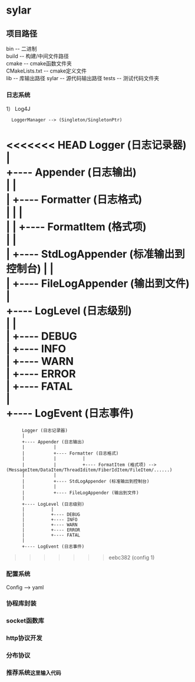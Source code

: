 # sylar

## 项目路径
bin -- 二进制  <br />
build -- 构建/中间文件路径 <br />
cmake -- cmake函数文件夹 <br />
CMakeLists.txt -- cmake定义文件 <br />
lib -- 库输出路径
sylar -- 源代码输出路径
tests -- 测试代码文件夹

### 日志系统
1）     Log4J

      LoggerManager --> (Singleton/SingletonPtr)
<<<<<<< HEAD
          Logger (日志记录器)                               
          |                                                 
          +---- Appender (日志输出)                          
          |           |                                     
          |           +---- Formatter (日志格式)             
          |           |          |                          
          |           |          +---- FormatItem (格式项)  
          |           |                                      
          |           +---- StdLogAppender (标准输出到控制台) 
          |           |                                      
          |           +---- FileLogAppender (输出到文件)      
          |                                                  
          +---- LogLevel (日志级别)                           
          |          |                                       
          |          +---- DEBUG                             
          |          +---- INFO                              
          |          +---- WARN                             
          |          +---- ERROR                             
          |          +---- FATAL                             
          |                                                  
          +---- LogEvent (日志事件)                           
=======
          Logger (日志记录器)                                 
          |                                                  
          +---- Appender (日志输出)                           
          |           |                                      
          |           +---- Formatter (日志格式)              
          |           |          |                           
          |           |          +---- FormatItem (格式项) --> (MessageItem/DataItem/ThreadIditem/FiberIdItem/FileItem/......)    
          |           |                                       
          |           +---- StdLogAppender (标准输出到控制台)  
          |           |                                       
          |           +---- FileLogAppender (输出到文件)       
          |                                                   
          +---- LogLevel (日志级别)                            
          |          |                                        
          |          +---- DEBUG                              
          |          +---- INFO                               
          |          +---- WARN                               
          |          +---- ERROR                              
          |          +---- FATAL                              
          |                                                   
          +---- LogEvent (日志事件)                            
>>>>>>> eebc382 (config 1)
### 配置系统
Config --> yaml
### 协程库封装
### socket函数库
### http协议开发
### 分布协议
### 推荐系统`这里输入代码`